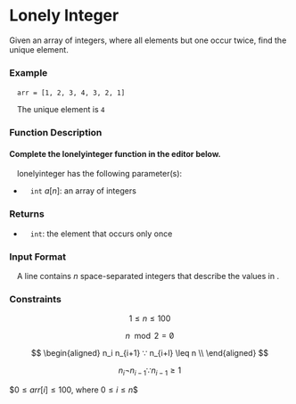 # Lonely Integer

Given an array of integers, where all elements but one occur twice, find the unique element.

### Example
&emsp;`arr = [1, 2, 3, 4, 3, 2, 1]`

&emsp;The unique element is `4`

### Function Description

#### Complete the lonelyinteger function in the editor below.

&emsp;lonelyinteger has the following parameter(s):

- &emsp;`int` $a[n]$: an array of integers

### Returns
- &emsp;`int`: the element that occurs only once

### Input Format
&emsp;A line contains $n$ space-separated integers that describe the values in .

### Constraints

$$
1 \leq n \leq 100
$$

$$
n \mod 2 = \not  0
$$

$$
\begin{aligned}
n_i  n_{i+1} ∵ n_{i+l} \leq n \\
\end{aligned}
$$

$$
n_i  \neg  n_{i-1} ∵ n_{i-1} \geq 1
$$

$$0 \leq arr[i] \leq 100$, where $0 \leq i \leq n$$
